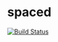 # spaced

[![Build Status](https://github.com/cpp-gamedev/spaced/actions/workflows/ci.yml/badge.svg)](https://github.com/cpp-gamedev/spaced/actions/workflows/ci.yml)

